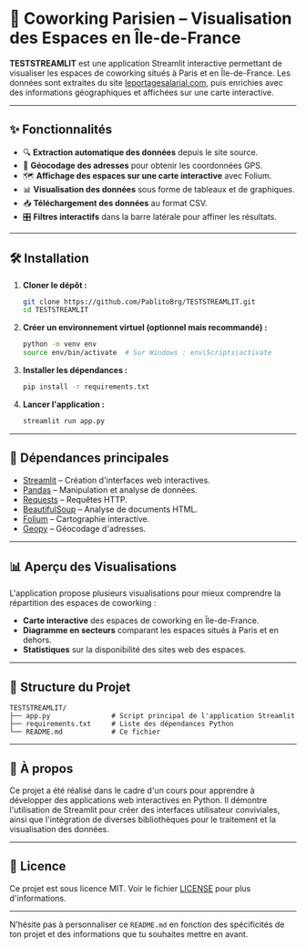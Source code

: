 # 🏢 Coworking Parisien – Visualisation des Espaces en Île-de-France

**TESTSTREAMLIT** est une application Streamlit interactive permettant de visualiser les espaces de coworking situés à Paris et en Île-de-France. Les données sont extraites du site [leportagesalarial.com](https://www.leportagesalarial.com/coworking/), puis enrichies avec des informations géographiques et affichées sur une carte interactive.

---

## ✨ Fonctionnalités

* 🔍 **Extraction automatique des données** depuis le site source.
* 📍 **Géocodage des adresses** pour obtenir les coordonnées GPS.
* 🗺️ **Affichage des espaces sur une carte interactive** avec Folium.
* 📊 **Visualisation des données** sous forme de tableaux et de graphiques.
* 📥 **Téléchargement des données** au format CSV.
* 🎛️ **Filtres interactifs** dans la barre latérale pour affiner les résultats.

---

## 🛠️ Installation

1. **Cloner le dépôt :**

   ```bash
   git clone https://github.com/PablitoBrg/TESTSTREAMLIT.git
   cd TESTSTREAMLIT
   ```

2. **Créer un environnement virtuel (optionnel mais recommandé) :**

   ```bash
   python -m venv env
   source env/bin/activate  # Sur Windows : env\Scripts\activate
   ```

3. **Installer les dépendances :**

   ```bash
   pip install -r requirements.txt
   ```

4. **Lancer l'application :**

   ```bash
   streamlit run app.py
   ```

---

## 🧾 Dépendances principales

* [Streamlit](https://streamlit.io/) – Création d'interfaces web interactives.
* [Pandas](https://pandas.pydata.org/) – Manipulation et analyse de données.
* [Requests](https://docs.python-requests.org/) – Requêtes HTTP.
* [BeautifulSoup](https://www.crummy.com/software/BeautifulSoup/) – Analyse de documents HTML.
* [Folium](https://python-visualization.github.io/folium/) – Cartographie interactive.
* [Geopy](https://geopy.readthedocs.io/) – Géocodage d'adresses.

---

## 📊 Aperçu des Visualisations

L'application propose plusieurs visualisations pour mieux comprendre la répartition des espaces de coworking :

* **Carte interactive** des espaces de coworking en Île-de-France.
* **Diagramme en secteurs** comparant les espaces situés à Paris et en dehors.
* **Statistiques** sur la disponibilité des sites web des espaces.

---

## 📁 Structure du Projet

```
TESTSTREAMLIT/
├── app.py               # Script principal de l'application Streamlit
├── requirements.txt     # Liste des dépendances Python
└── README.md            # Ce fichier
```

---

## 📌 À propos

Ce projet a été réalisé dans le cadre d'un cours pour apprendre à développer des applications web interactives en Python. Il démontre l'utilisation de Streamlit pour créer des interfaces utilisateur conviviales, ainsi que l'intégration de diverses bibliothèques pour le traitement et la visualisation des données.

---

## 📄 Licence

Ce projet est sous licence MIT. Voir le fichier [LICENSE](LICENSE) pour plus d'informations.

---

N'hésite pas à personnaliser ce `README.md` en fonction des spécificités de ton projet et des informations que tu souhaites mettre en avant.

